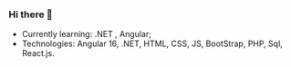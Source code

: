 ### Hi there 👋
- Currently learning: .NET , Angular;
- Technologies: Angular 16, .NET, HTML, CSS, JS, BootStrap, PHP, Sql, React.js.
<!--
**Davi-GCL/Davi-GCL** is a ✨ _special_ ✨ repository because its `README.md` (this file) appears on your GitHub profile.

Here are some ideas to get you started:

- 🔭 I’m currently working on ...
- 🌱 I’m currently learning ...
- 👯 I’m looking to collaborate on ...
- 🤔 I’m looking for help with ...
- 💬 Ask me about ...
- 📫 How to reach me: ...
- 😄 Pronouns: ...
- ⚡ Fun fact: ...
-->
